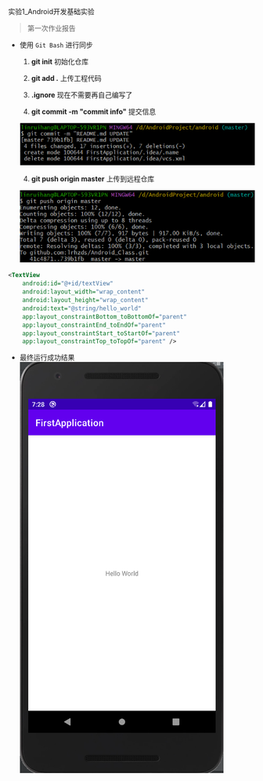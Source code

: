 实验1_Android开发基础实验

> 第一次作业报告
- 使用 `Git Bash` 进行同步

  1. **git init**	初始化仓库

  2. **git add .**  上传工程代码

  3. **.ignore**  现在不需要再自己编写了

  4. **git commit -m "commit info"**  提交信息
  
  ![image](pic/img_1.png)
  
  4. **git push origin master**   上传到远程仓库

  ![image](pic/img_2.png)



```xml
<TextView
    android:id="@+id/textView"
    android:layout_width="wrap_content"
    android:layout_height="wrap_content"
    android:text="@string/hello_world"
    app:layout_constraintBottom_toBottomOf="parent"
    app:layout_constraintEnd_toEndOf="parent"
    app:layout_constraintStart_toStartOf="parent"
    app:layout_constraintTop_toTopOf="parent" />
```

- 最终运行成功结果
![image](pic/img.png)

